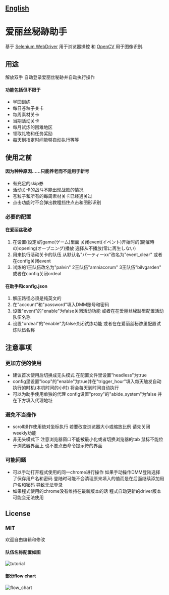## [English](./README_EN.md)

# 爱丽丝秘跡助手

基于 [Selenium WebDriver](https://github.com/SeleniumHQ/) 用于浏览器操控 和 [OpenCV](https://github.com/opencv) 用于图像识别.

## 用途

解放双手 自动登录爱丽丝秘跡并自动执行操作

#### 功能包括但不限于
   - 学园训练
   - 每日苍粒子关卡
   - 每周素材关卡
   - 当期活动关卡
   - 每月试炼的困难地区
   - 领取礼物和任务奖励
   - 每天到指定时间能够自动执行等等



## 使用之前

#### 因为种种原因......只能养老而不适用于新号
   - 有充足的skip券
   - 活动关卡的战斗不能出现战败的情况
   - 苍粒子和所有的每周素材关卡已经通关过
   - 点击功能时不会弹出教程挡住点击和图形识别
   
   
### 必要的配置
  #### 在爱丽丝秘跡
   1. 在设置(設定)的game(ゲーム)里面 关闭event(イベント)开始时的(開催時の)opening(オープニング)播放 选择从不播放(常に再生しない)
   2. 用来执行活动关卡的队伍 从默认名"パーティーxx"改名为"event_clear" 或者在config关闭event
   3. 试炼的1王队伍改名为"palvin" 2王队伍"amniacorum" 3王队伍"bilvgarden" 或者在config关闭ordeal
  #### 在助手和config.json
   1. 解压路径必须是纯英文的
   2. 在"account"和"password"填入DMM账号和密码
   3. 设置"event"的"enable"为false关闭活动功能 或者在在爱丽丝秘跡里配置活动队伍名称
   4. 设置"ordeal"的"enable"为false关闭试炼功能 或者在在爱丽丝秘跡里配置试炼队伍名称

## 注意事项
  ### 更加方便的使用
   - 建议首次使用后切换成无头模式 在配置文件里设置"headless"为true
   - config里设置"loop"的"enable"为true并在"trigger_hour"填入每天触发自动执行的时机(本机时间的小时) 将会每天到时间自动执行
   - 可以为助手使用单独的代理 config设置"proxy"的"abide_system"为false 并在下方填入代理地址
  ### 避免不当操作
   - scroll操作使用绝对坐标执行 若要改变浏览器大小或缩放比例 请先关闭weekly功能
   - 非无头模式下 注意浏览器窗口不能被最小化或者切换浏览器的tab 鼠标不能位于浏览器界面上 也不要点击命令提示符的界面
  ### 可能问题
   - 可以手动打开程式使用的同一chrome进行操作 如果手动操作DMM登陆选择了保存用户名和密码 登陆时可能不会清理原来填入的值而是在后面继续添加用户名和密码 导致无法登录
   - 如果程式使用的chrome没有维持在最新版本的话 程式自动更新的driver版本可能会无法使用
  ## License
  ### MIT
欢迎自由编辑和修改

#### 队伍名称配置如图
![tutorial](https://github.com/munezawa/iris_mysteria_helper/assets/34181587/36ea56c0-68f9-471b-9026-4760f6d9e9b5)
#### 部分flow chart
![flow_chart](https://github.com/munezawa/iris_mysteria_helper/assets/34181587/bb25e048-0a76-48cb-81b3-64213274270b)

